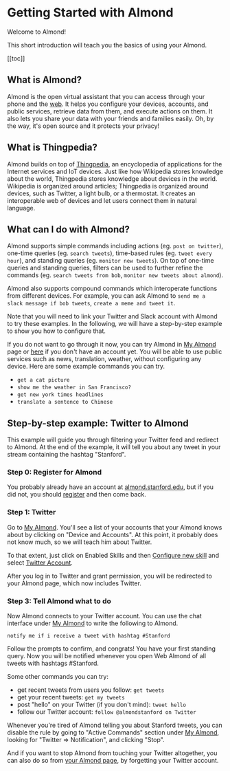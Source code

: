 # Getting Started with Almond

Welcome to Almond!

This short introduction will teach you the basics of using your Almond.

[[toc]]

## What is Almond?

Almond is the open virtual assistant that you can access through
your phone and the [web](/about/get-almond). It helps you configure your devices, accounts, 
and public services, retrieve data from them, and execute actions on them.
It also lets you share your data with your friends and families easily.
Oh, by the way, it's open source and it protects your privacy!

## What is Thingpedia?

Almond builds on top of [Thingpedia](https://thingpedia.stanford.edu/), 
an encyclopedia of applications for the Internet services and IoT devices. 
Just like how Wikipedia stores knowledge about the world, 
Thingpedia stores knowledge about devices in the world. 
Wikipedia is organized around articles; 
Thingpedia is organized around devices, such as Twitter, a light bulb, or a thermostat.
It creates an interoperable web of devices and let users connect them in 
natural language. 

## What can I do with Almond?

Almond supports simple commands including 
actions (eg. `post on twitter`),
one-time queries (eg. `search tweets`),
time-based rules (eg. `tweet every hour`),
and standing queries (eg. `monitor new tweets`).
On top of one-time queries and standing queries, filters can be used to further refine 
the commands (eg. `search tweets from bob`, `monitor new tweets about almond`).

Almond also supports compound commands which interoperate functions from different devices.
For example, you can ask Almond to `send me a slack message if bob tweets`, 
`create a meme and tweet it`.

Note that you will need to link your Twitter and Slack account with Almond to try these examples. 
In the following, we will have a step-by-step example to show you how to configure that. 

If you do not want to go through it now, you can try Almond 
in [My Almond](/me) page or [here](https://almond.stanford.edu/get-almond) 
if you don't have an account yet. 
You will be able to use public services such as news, translation, weather, without configuring any device. 
Here are some example commands you can try. 
- `get a cat picture`
- `show me the weather in San Francisco?`
- `get new york times headlines`
- `translate a sentence to Chinese`


## Step-by-step example: Twitter to Almond

This example will guide you through filtering your Twitter feed and redirect
to Almond. At the end of the example, it will tell you about any tweet in your
stream containing the hashtag "Stanford".

### Step 0: Register for Almond

You probably already have an account at
[almond.stanford.edu](https://almond.stanford.edu), but if you did
not, you should
[register](/user/register) and then
come back.

### Step 1: Twitter

Go to [My Almond](/me).
You'll see a list of your accounts that your Almond knows about by clicking on
"Device and Accounts". At this point, it probably does not know much, so we will 
teach him about Twitter.

To that extent, just click on Enabled Skills and then 
[Configure new skill](/me/devices/create?class=online)
and select
[Twitter Account](/me/devices/oauth2/com.twitter).

After you log in to Twitter and grant permission, you will be redirected to your
Almond page, which now includes Twitter.

### Step 3: Tell Almond what to do

Now Almond connects to your Twitter account. 
You can use the chat interface under [My Almond](/me) to write the following to Almond.

`notify me if i receive a tweet with hashtag #Stanford`

Follow the prompts to confirm, and congrats! You have your first standing query.
Now you will be notified whenever you open Web Almond of all tweets with hashtags \#Stanford.

Some other commands you can try:
- get recent tweets from users you follow: `get tweets`
- get your recent tweets: `get my tweets`
- post "hello" on your Twitter (if you don't mind): `tweet hello`
- follow our Twitter account: `follow @almondstanford on Twitter` 

Whenever you're tired of Almond telling you about Stanford tweets, you can disable the
rule by going to "Active Commands" section under [My Almond](/me), 
looking for "Twitter ⇒ Notification", and clicking "Stop".

And if you want to stop Almond from touching your Twitter altogether, 
you can also do so from [your Almond page](/me), by forgetting your Twitter account.
